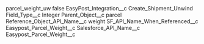 <?xml version="1.0" encoding="UTF-8"?>
<CustomMetadata xmlns="http://soap.sforce.com/2006/04/metadata" xmlns:xsi="http://www.w3.org/2001/XMLSchema-instance" xmlns:xsd="http://www.w3.org/2001/XMLSchema">
    <label>parcel_weight_uw</label>
    <protected>false</protected>
    <values>
        <field>EasyPost_Integration__c</field>
        <value xsi:type="xsd:string">Create_Shipment_Unwind</value>
    </values>
    <values>
        <field>Field_Type__c</field>
        <value xsi:type="xsd:string">Integer</value>
    </values>
    <values>
        <field>Parent_Object__c</field>
        <value xsi:type="xsd:string">parcel</value>
    </values>
    <values>
        <field>Reference_Object_API_Name__c</field>
        <value xsi:type="xsd:string">weight</value>
    </values>
    <values>
        <field>SF_API_Name_When_Referenced__c</field>
        <value xsi:type="xsd:string">Easypost_Parcel_Weight__c</value>
    </values>
    <values>
        <field>Salesforce_API_Name__c</field>
        <value xsi:type="xsd:string">Easypost_Parcel_Weight__c</value>
    </values>
</CustomMetadata>
